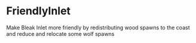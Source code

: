 # FriendlyInlet
Make Bleak Inlet more friendly by redistributing wood spawns to the coast and reduce and relocate some wolf spawns
